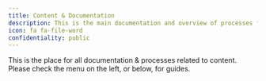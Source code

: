 ```yaml
---
title: Content & Documentation
description: This is the main documentation and overview of processes for all content related stuff.
icon: fa fa-file-word
confidentiality: public
---
```


This is the place for all documentation & processes related to content. Please check the menu on the left, or below, for guides.
